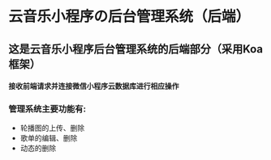 # 云音乐小程序の后台管理系统（后端）

## 这是云音乐小程序后台管理系统的后端部分（采用Koa框架）

#### 接收前端请求并连接微信小程序云数据库进行相应操作

### 管理系统主要功能有:

- 轮播图的上传、删除
- 歌单的编辑、删除
- 动态的删除
